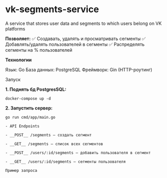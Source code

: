 # vk-segments-service
A service that stores user data and segments to which users belong on VK platforms

__Позволяет:__
✅ Создавать, удалять и просматривать сегменты
✅ Добавлять/удалять пользователей в сегменты
✅ Распределять сегменты на % пользователей

__Технологии__

Язык: Go
База данных: PostgreSQL
Фреймворк: Gin (HTTP-роутинг)

Запуск

__1. Поднять бд PostgresSQL:__
   ```
   docker-compose up -d  
   ```
__2. Запустить сервер:__
   ```
   go run cmd/app/main.go  

- API Endpoints

- __POST__ /segments – создать сегмент

- __GET__ /segments – список всех сегментов

- __POST__ /users/:id/segments – добавить пользователя в сегмент

- __GET__ /users/:id/segments – сегменты пользователя

Пример запроса
